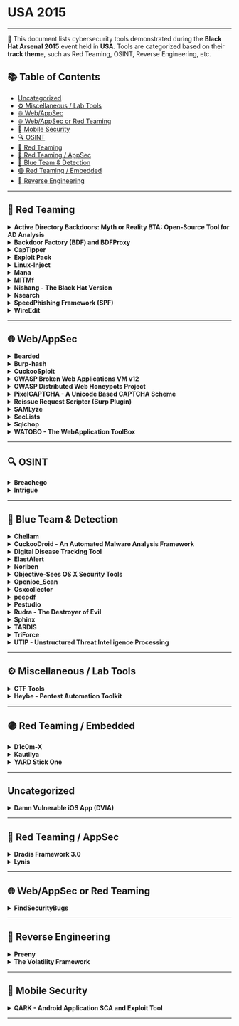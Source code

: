 # USA 2015
---
📍 This document lists cybersecurity tools demonstrated during the **Black Hat Arsenal 2015** event held in **USA**.
Tools are categorized based on their **track theme**, such as Red Teaming, OSINT, Reverse Engineering, etc.

## 📚 Table of Contents
- [Uncategorized](#uncategorized)
- [⚙️ Miscellaneous / Lab Tools](#⚙️-miscellaneous-lab-tools)
- [🌐 Web/AppSec](#🌐-webappsec)
- [🌐 Web/AppSec or Red Teaming](#🌐-webappsec-or-red-teaming)
- [📱 Mobile Security](#📱-mobile-security)
- [🔍 OSINT](#🔍-osint)
- [🔴 Red Teaming](#🔴-red-teaming)
- [🔴 Red Teaming / AppSec](#🔴-red-teaming-appsec)
- [🔵 Blue Team & Detection](#🔵-blue-team-detection)
- [🟣 Red Teaming / Embedded](#🟣-red-teaming-embedded)
- [🧠 Reverse Engineering](#🧠-reverse-engineering)
---
## 🔴 Red Teaming
<details><summary><strong>Active Directory Backdoors: Myth or Reality BTA: Open-Source Tool for AD Analysis</strong></summary>

![Category: 🔴 Red Teaming](https://img.shields.io/badge/Category:%20🔴%20Red%20Teaming-red) ![Joffrey Czarny](https://img.shields.io/badge/Joffrey%20Czarny-informational)

🔗 **Link:** Not Available  
📝 **Description:** When it comes to the security of the information system, Active Directory domain controllers are, or should be, at the center of concerns, which are (normally) to ensure compliance with best practices, and during a compromise proved to explore the possibility of cleaning the information system without having to rebuild Active Directory. However, few tools implement this process and several ways exist to backdoor Active Directory. We propose to present some possible backdoors which could be set by an intruder in Active Directory to keep administration rights. For example, how to modify the AdminSDHolder container in order to reapply rights after administrator actions. Moreover, backdoors can be implemented in Active Directory to help an intruder to gain back his privileges. Then, we will present BTA, an audit tool for Active Directory databases, and our methodology for verifying the application of good practices and the absence of malicious changes in these databases.The presentation will be organized as follows:- We begin by describing the stakes around the Active Directory, centerpiece of any information system based on Microsoft technologies.- We will continue by demonstrating some backdoors in order to keep admins rights or to help an intruder to quickly recover admins rights.- We will present BTA and the methodology developed to analysis Active Directory.We conclude with a feedback on real world usage of BTA.More information can be found on the Bitbucket repository https: //bitbucket.org/iwseclabs/bta

</details>

<details><summary><strong>Backdoor Factory (BDF) and BDFProxy</strong></summary>

![Category: 🔴 Red Teaming](https://img.shields.io/badge/Category:%20🔴%20Red%20Teaming-red) ![Joshua Pitts](https://img.shields.io/badge/Joshua%20Pitts-informational)

🔗 **Link:** [Backdoor Factory (BDF) and BDFProxy](https://github.com/secretsquirrel/the-backdoor-factory)  
📝 **Description:** The Backdoor Factory (BDF), first released in 2013, is an open source framework for patching PE, ELF, and Mach-O binaries with payloads or shellcode.  Combine that with BDFProxy, a tool based on mitmProxy and BDF to MitM patch binaries during download over HTTP, pentesters can bring unique attack capabilities to red teaming engagements and other testing engagements. BDF/BDFProxy is included in multiple operating systems and frameworks including Kali-Linux, Veil-Evasion, BlackArch Linux, and MITMf.The presenter will demo multiple use cases, from red teaming, testing OS security, cover framework internals, writing custom scripts, and new features.

</details>

<details><summary><strong>CapTipper</strong></summary>

![Category: 🔴 Red Teaming](https://img.shields.io/badge/Category:%20🔴%20Red%20Teaming-red) ![Omri Herscovici](https://img.shields.io/badge/Omri%20Herscovici-informational)

🔗 **Link:** [CapTipper](https://github.com/omriher/CapTipper)  
📝 **Description:** CapTipper is a python tool to analyze, explore, and revive HTTP malicious traffic. CapTipper sets up a web server that acts exactly as the server in the PCAP file and contains internal tools, with a powerful interactive console, for analysis and inspection of the hosts, objects, and conversations found.The tool provides the security researcher with easy access to the files and the understanding of the network flow, and is useful when trying to research exploits, pre-conditions, versions, obfuscations, plugins, and shellcodes.Feeding CapTipper with a drive-by traffic capture (e.g. of an exploit kit) displays the user with the REQUEST_URI's that were sent and metadata responses. The user can at this point browse to http://127.0.0.1/[URI] and receive the response back to the browser. In addition, an interactive shell is launched for deeper investigation using various commands such as hosts, hexdump, info, ungzip, body, client, dump, and more.

</details>

<details><summary><strong>Exploit Pack</strong></summary>

![Category: 🔴 Red Teaming](https://img.shields.io/badge/Category:%20🔴%20Red%20Teaming-red) ![Juan Sacco](https://img.shields.io/badge/Juan%20Sacco-informational)

🔗 **Link:** [Exploit Pack](https://github.com/jsacco)  
📝 **Description:** Exploit Pack use an advanced software-defined interface that supports rapid reconfiguration to adapt exploit codes to the constantly evolving threat environment. Our technologies allow you to rapidly tests and defend against hostile remote targets.The mission of Exploit Pack is to process and exploit security issues, gain access and report incidents in a technical report to help you defend against hostile systems. We have successfully demonstrated our capabilities to detect, track, identify and negate security flaws.Website:http://exploitpack.com

</details>

<details><summary><strong>Linux-Inject</strong></summary>

![Category: 🔴 Red Teaming](https://img.shields.io/badge/Category:%20🔴%20Red%20Teaming-red) ![Tyler Colgan](https://img.shields.io/badge/Tyler%20Colgan-informational)

🔗 **Link:** [Linux-Inject](https://github.com/maxcompston/inject-hook-linux)  
📝 **Description:** Have you ever wanted to inject code into a Linux process, but found yourself lacking an easy way to do it? Ever wished Linux had a system call, like CreateRemoteThread on Windows? Linux-Inject is the tool you were wishing for! It can load a shared object inside another process, in much the same way Windows lets you load DLLs in other processes. It does this by attaching to the target process with ptrace and overwriting part of its address space with a custom loader. Once the target process has executed the loader, Linux-Inject restores the target's overwritten memory and register state and sends it on its merry way. At that point, it's up to you to wreak whatever havoc you'd like within the target process via the newly loaded shared object. Linux-Inject supports x86, x86_64, and ARM.

</details>

<details><summary><strong>Mana</strong></summary>

![Category: 🔴 Red Teaming](https://img.shields.io/badge/Category:%20🔴%20Red%20Teaming-red) ![Dominic White](https://img.shields.io/badge/Dominic%20White-informational)

🔗 **Link:** [Mana](https://github.com/sensepost/hostapd-mana)  
📝 **Description:** Mana Toolkit is a Wi-Fi rogue access point toolkit whose purpose is getting as many clients connected, and getting as many credentials from their connections. It was first presented at Defcon 22 last year (https://youtu.be/i2-jReLBSVk). It started as an attempt to get KARMA attacks working again, but ended up going much further. We will be extending it even further for Arsenal.It implements several patches to hostapd that:- Implement our improved KARMA attacks- Implement EAP credential interception (freeradius-wpe style, but built in)- Auto crack 'n add, where EAP credentials are cracked automatically to get the client to connect to a fake network with EAPAdditionally, it includes several configurations and scripts to gather credentials:- Firelamb - Our reimplementation of firesheep in python to grab cookies- Sslstrip-hsts - Leonardo NVE's HSTS bypass implementation- Certificate side loading - To attempt to load malicious certificates to better intercept SSL connections- Captive portal social engineering - Attempts to gather creds with fake captive portal, or google pages- Fake-internet - To fool various devices into thinking they are onlineFor Arsenal, we'll be improving the EAP functionality quite significantly, and adding the ability to target specific devices, as well as several bug fixes.More information can be found in the slides: http://www.slideshare.net/sensepost/improvement-in-rogue-access-points-sensepost-defcon-22

</details>

<details><summary><strong>MITMf</strong></summary>

![Category: 🔴 Red Teaming](https://img.shields.io/badge/Category:%20🔴%20Red%20Teaming-red) ![Marcello Salvati](https://img.shields.io/badge/Marcello%20Salvati-informational)

🔗 **Link:** [MITMf](https://github.com/byt3bl33d3r/MITMf)  
📝 **Description:** The current state of Man-In-The-Middle tools is abysmal, most of them just don't work, are completely outdated or require a lot of time and effort to get working.MITMf brings to the table a one-stop-shop for offensive Man-In-The-Middle attacks, while improving and updating existing techniques.Written in Python, it's designed to be modular, customizable and extendible: anyone can write a custom plugin for their own needs.Currently the following plugins are available:- Responder - LLMNR, NBT-NS and MDNS poisoner- SSLstrip+ - Partially bypass HSTS- Spoof - Redirect traffic using ARP Spoofing, ICMP Redirects or DHCP Spoofing and modify DNS queries- Sniffer - Sniffs for various protocol login and authorized attempts- BeEFAutorun - Autoruns BeEF modules based on clients OS or browser type- AppCachePoison - Perform app cache poison attacks- SessionHijacking - Performs session hijacking attacks, and stores cookies in a firefox profile- BrowserProfiler - Attempts to enumerate all browser plugins of connected clients- CacheKill - Kills page caching by modifying headers- FilePwn - Backdoor executables being sent over http using bdfactory- Inject - Inject arbitrary content into HTML content- JavaPwn - Performs drive-by attacks on clients with out-of-date java browser plugins- Jskeylogger - Injects a javascript keylogger into clients webpages- Replace - Replace arbitary content in HTML content- SMBAuth - Evoke SMB challenge-response auth attempts- Upsidedownternet - Flips images 180 degrees

</details>

<details><summary><strong>Nishang - The Black Hat Version</strong></summary>

![Category: 🔴 Red Teaming](https://img.shields.io/badge/Category:%20🔴%20Red%20Teaming-red) ![None](https://img.shields.io/badge/None-informational)

🔗 **Link:** [Nishang - The Black Hat Version](https://github.com/samratashok/nishang)  
📝 **Description:** Nishang is a framework which enables using PowerShell for Penetration Testing and Offensive Security. In the Black Hat edition, many interesting scripts and payloads will be released, as well as live demos of some work in progress will be done. Techniques like running shellcode in memory, using Gmail for code execution, SSID names for command execution, network relays, and more will be discussed.Come to see how PowerShell and Nishang could be used to enhance your Penetration Test.

</details>

<details><summary><strong>Nsearch</strong></summary>

![Category: 🔴 Red Teaming](https://img.shields.io/badge/Category:%20🔴%20Red%20Teaming-red) ![Juan Jacobo TibaquirÃ¡](https://img.shields.io/badge/Juan%20Jacobo%20TibaquirÃ¡-informational)

🔗 **Link:** Not Available  
📝 **Description:** Nsearch is a tool that helps you find scripts that are used nmap (nse) it can be searched using the name, category author or combining the parameters. It is also possible to see the documentation of the scripts found, the principal programing is python. You can save your favorites scripts into a db table and set a rank. The tool has an auto installer script for debian (ubuntu, mint, kali linux), Red Hat (Fedora, CentOS), and MacOX. Nsearch is still under developing, the next features for adding are:- Launch nmap from the application using your own list of scripts favorites as a parameters- Release a version for windows- Release a GUI

</details>

<details><summary><strong>SpeedPhishing Framework (SPF)</strong></summary>

![Category: 🔴 Red Teaming](https://img.shields.io/badge/Category:%20🔴%20Red%20Teaming-red) ![Adam Compton](https://img.shields.io/badge/Adam%20Compton-informational)

🔗 **Link:** [SpeedPhishing Framework (SPF)](https://github.com/toolswatch/blackhat-arsenal-tools/blob/master/phishing/spf.md)  
📝 **Description:** SPF is an open source simple email phishing tool/framework which can assist penetration testers in quickly deploying phishing exercises in minimal time. The tool, when provided minimal input (such as just a domain name), can automatically search for potential targets, deploy multiple phishing websites, craft and send phishing emails to the targets, record the results, generate a basic report, among other more advanced tasks.Features include:- Written in Python- Can be run fully Automated- Automated Target Identification- Profiling of Target Company- Hosting of Templated and Dynamical y Generated Phishing Websites- Sending of Emails- Collection of Phishing results- Verification of ResultsThe presenter will demo multiple use cases, cover framework internals, and new features.

</details>

<details><summary><strong>WireEdit</strong></summary>

![Category: 🔴 Red Teaming](https://img.shields.io/badge/Category:%20🔴%20Red%20Teaming-red) ![Michael Sukhar](https://img.shields.io/badge/Michael%20Sukhar-informational)

🔗 **Link:** Not Available  
📝 **Description:** Text editors give us means to manipulate text documents without knowing the character encoding schemes and formatting mechanisms. Vector graphics editors allow us to edit vector based pictures without understanding the underlying vector math.We love Wireshark. It does a fantastic job capturing, decoding and analyzing network packets. But what if you want to edit them?WireEdit is a WYSIWYG editor for network packets. It allows editing network packets at any stack layer without knowing anything about their syntax and encoding rules.

</details>

---
## 🌐 Web/AppSec
<details><summary><strong>Bearded</strong></summary>

![Category: 🌐 Web/AppSec](https://img.shields.io/badge/Category:%20🌐%20Web/AppSec-blue) ![Viacheslav Bakhmutov](https://img.shields.io/badge/Viacheslav%20Bakhmutov-informational)

🔗 **Link:** [Bearded](https://github.com/leoliu0/name_matching/blob/master/surname.txt)  
📝 **Description:** Bearded is an open source Security Automation platform. The platform allows Development, QA, and Security team members to perform automated web security scans with a set of tools (w3af, sslyze, nmap, arachni etc), and re-execute those scans as needed. All tools can be executed in the cloud in docker containers. Bearded has a default web interface which integrates all core options and makes it possible to manage large pentests easily.Similar to owtf or minion, but using docker containers and scalable for clouds.

</details>

<details><summary><strong>Burp-hash</strong></summary>

![Category: 🌐 Web/AppSec](https://img.shields.io/badge/Category:%20🌐%20Web/AppSec-blue) ![Scott Johnson](https://img.shields.io/badge/Scott%20Johnson-informational) ![Tim MalcomVetter](https://img.shields.io/badge/Tim%20MalcomVetter-informational) ![Matt South](https://img.shields.io/badge/Matt%20South-informational)

🔗 **Link:** [Burp-hash](https://github.com/burp-hash/burp-hash)  
📝 **Description:** Burp-hash is a Burp Suite plugin. Many applications will hash parameters, such as ID numbers and email addresses for use in secure tokens, like session cookies. The plugin will passively scan requests looking for hashed values. Once a hashed value is found, it is compared to a table of parameters already observed in the application to find a match. The plugin keeps a lookout for parameters, such as usernames, email addresses, and ID numbers. It also keeps a lookout for hashes (SHA, MD5, etc). It hashes new data and compares to observed hashes. The user receives a notification if any hashes match. This automates the process of trying to guess common parameters used in the generation of hashes observed in an application.

</details>

<details><summary><strong>CuckooSploit</strong></summary>

![Category: 🌐 Web/AppSec](https://img.shields.io/badge/Category:%20🌐%20Web/AppSec-blue) ![David Oren](https://img.shields.io/badge/David%20Oren-informational)

🔗 **Link:** [CuckooSploit](https://github.com/davidoren/CuckooSploit)  
📝 **Description:** CuckooSploit is an environment for comprehensive, automated analysis of web-based exploits, based on Cuckoo sandbox.The framework accepts URL or a PCAP file, and works at three levels:Exploitation Process - Detecting the core components of the exploitation process (ROP chains, shellcodes, and heap sprays) for when exploitation takes place but fails to launch payload for several reasons, along with immediate successful post-exploitation phenomena (example, process creation).Full Flow Emulation - Implementing the approach of full web emulation, rather than emulation of a single file at a time, since many exploits served by Exploit Kits do not work out of the web-page context (require configurations and/or arguments).Web Flow Detection  Redirection sequence chains, JavaScript obfuscations, evasion techniques.By using full web emulation on different combinations of OS/browser/plugin version, CuckooSploit increases the rate of malicious URL detection and presents a reliable verdict and, in some cases, CVE identification.

</details>

<details><summary><strong>OWASP Broken Web Applications VM v12</strong></summary>

![Category: 🌐 Web/AppSec](https://img.shields.io/badge/Category:%20🌐%20Web/AppSec-blue) ![Chuck Willis](https://img.shields.io/badge/Chuck%20Willis-informational)

🔗 **Link:** Not Available  
📝 **Description:** The Open Web Application Security Project (OWASP) Broken Web Applications project (www.owaspbwa.org) provides a free and open source virtual machine loaded with web applications containing security vulnerabilities. This session will showcase the project VM and exhibit how it can be used for training, testing, and experimentation by people in a variety of roles.Demonstrations will cover how the project can be used by penetration testers who discover and exploit web application vulnerabilities, by developers and others who prevent and defend against web application attacks, and by individuals who respond to web application incidents.  New features and applications in the recently released version 1.2 of the VM will also be highlighted.

</details>

<details><summary><strong>OWASP Distributed Web Honeypots Project</strong></summary>

![Category: 🌐 Web/AppSec](https://img.shields.io/badge/Category:%20🌐%20Web/AppSec-blue) ![Ryan Barnett](https://img.shields.io/badge/Ryan%20Barnett-informational)

🔗 **Link:** [OWASP Distributed Web Honeypots Project](https://github.com/SpiderLabs/owasp-distributed-web-honeypots/blob/master/README.md)  
📝 **Description:** The goal of the Distributed Web Honeypot (DWH) Project is to identify emerging attacks against web applications and report them to the community. This may include automated scanning activity, probes, as well as, targeted attacks against specific web sites or applications. The scope of this project has recently been expanded to include deployment of both standard web application honeypots and/or open proxy honeypots. Project participants may choose whether they want to run their honeypot as an open proxy or a stand-alone sensor. During the Black Hat Arsenal Demos, participants will be able to view live attack data within the central console server. We are also seeking participants who would like to join the project and deploy sensors.

</details>

<details><summary><strong>PixelCAPTCHA - A Unicode Based CAPTCHA Scheme</strong></summary>

![Category: 🌐 Web/AppSec](https://img.shields.io/badge/Category:%20🌐%20Web/AppSec-blue) ![Gursev Singh Kalra](https://img.shields.io/badge/Gursev%20Singh%20Kalra-informational)

🔗 **Link:** [PixelCAPTCHA - A Unicode Based CAPTCHA Scheme](https://github.com/salesforce/pixel-captcha-project/blob/master/demo-webapp/src/main/java/com/salesforce/pixelcaptcha/demo/unused/TestCaptchaGenerator.java)  
📝 **Description:** The demo will discuss a new visual CAPTCHA scheme that leverages the 64K Unicode code points from the Basic Multilingual Plane (plane 0) to construct the CAPTCHAs that can be solved with 2 to 4 mouse clicks. We will discuss the design principles, the security mechanisms and its various features.There will be demonstrations for the various CAPTCHA configurations and the use cases. The proposed PixelCAPTCHA scheme will be released as an open source Java library along with a demo website.

</details>

<details><summary><strong>Reissue Request Scripter (Burp Plugin)</strong></summary>

![Category: 🌐 Web/AppSec](https://img.shields.io/badge/Category:%20🌐%20Web/AppSec-blue) ![None](https://img.shields.io/badge/None-informational)

🔗 **Link:** [Reissue Request Scripter (Burp Plugin)](https://github.com/snoopysecurity/awesome-burp-extensions)  
📝 **Description:** This Burp plugin has one focus built script to replay HTTP request with various scripting language. It supports Python, Ruby, Perl, PHP, Powershell, and JavaScript. It is the swiss knife of the custom HTTP web exploits.This plugin starts where other automated tools reach their limit. It integrates itself well with "python-paddingoracle" tool to create custom padding oracle attack. It can be used to build quickly malicious JavaScript request for XSS payload. It can be used along sqlmap to exploit second order SQL injection.The BH Arsenal demo will focus on the most common usage: Padding Oracle, SQLi and XSS payload.The Burp plugin is available for download on GitHub and on the Burp App Store:- https://github.com/h3xstream/http-script-generator- https://pro.portswigger.net/bappstore/ShowBappDetails.aspx?uuid=6e0b53d8c801471c9dc614a016d8a20d

</details>

<details><summary><strong>SAMLyze</strong></summary>

![Category: 🌐 Web/AppSec](https://img.shields.io/badge/Category:%20🌐%20Web/AppSec-blue) ![Jon Barber](https://img.shields.io/badge/Jon%20Barber-informational)

🔗 **Link:** Not Available  
📝 **Description:** Have you ever been faced with a Security Assertion Markup Language (SAML) Service Provider and dreaded the development effort required to attack it? Have you ever crafted custom SAML payloads and wondered why no one had written this tool before? SAMLyze is a new tool that makes pentesting SAML Service Providers fast and easy. It streamlines the attack process by providing preconfigured payloads for testing against XXE, DTD and automatically performs a variety of SAML validations. The web interface makes configuration of custom assertions and modification of any SAML response values simple. Additionally, the SAMLyze workflow allows for integration with web proxies such as Burp Suite and Zed Attack Proxy.

</details>

<details><summary><strong>SecLists</strong></summary>

![Category: 🌐 Web/AppSec](https://img.shields.io/badge/Category:%20🌐%20Web/AppSec-blue) ![Jason Haddix](https://img.shields.io/badge/Jason%20Haddix-informational) ![Daniel Miessler](https://img.shields.io/badge/Daniel%20Miessler-informational)

🔗 **Link:** [SecLists](https://github.com/danielmiessler/SecLists)  
📝 **Description:** If you have been in the industry a little while you start to realize that tools are only as good as their fuzz lists. Great lists are the secret sauce behind mapping, bruteforcing, web exploitation, etc.The SecLists project is a collection of multiple types of lists used during security assessments. List types include usernames, passwords, URLs, sensitive data grep strings, fuzzing payloads, mapping/discovery, and many more. Our goals are to enable a security tester to pull this repo onto a new testing box and have access to every type of list that may be needed. This makes security testers less reliant on one tool and more empowered to write their own (or use the one of their choice).Come check out this project and we will walk you through several usages for the seclists project using your favorite proxies (Burp + ZAP, ++) and show how you can use it to enhance your current testing methodology!

</details>

<details><summary><strong>Sqlchop</strong></summary>

![Category: 🌐 Web/AppSec](https://img.shields.io/badge/Category:%20🌐%20Web/AppSec-blue) ![Yusen Chen](https://img.shields.io/badge/Yusen%20Chen-informational)

🔗 **Link:** [Sqlchop](https://github.com/chaitin/sqlchop)  
📝 **Description:** This awesome new tool, sqlchop, is a new SQL injection detection engine, using a pipeline of smart recursive decoding, lexical analysis and semantic analysis. It can detect SQL injection query with extremely high accuracy and high recall with 0day SQLi detection ability, far better than nowadays' SQL injection detection tools, most of which based on regex rules. We proposed a novel algorithm to achieve both blazing fast speed and accurate detection ability using SQL syntax analysis.I will provide a web interface to demonstrate our new engine. And some CTF-like SQL injection challenge. Hackers are welcomed to have a try.We will prepare gifts and bonus for those who bypass our engine successfully.

</details>

<details><summary><strong>WATOBO - The WebApplication ToolBox</strong></summary>

![Category: 🌐 Web/AppSec](https://img.shields.io/badge/Category:%20🌐%20Web/AppSec-blue) ![Andreas Schmidt](https://img.shields.io/badge/Andreas%20Schmidt-informational)

🔗 **Link:** [WATOBO - The WebApplication ToolBox](https://github.com/siberas/watobo/blob/master/watobo.gemspec)  
📝 **Description:** WATOBO is a security tool for testing web applications. It is intended to enable security professionals to perform efficient (semi-automated) web application security audits.Most important features are:- Powerful session management capabilities! You can define login scripts as well as logout signatures. So you don't have to login manually each time you get logged out.- Can act as a transparent proxy (requires nfqueue)- Vulnerability checks (SQLinjectin, XSS, LFI) out of the box- Handles Anti-CSRF-/One-Time-Tokens- Supports inline de-/encoding, so you don't have to copy strings to a transcoder and back again. Just do it inside the request/response window with a simple mouse click.- Smart filter functions, so you can find and navigate to the most interesting parts of the application easily.- Is written in (FX) Ruby and enables you to easily define your own checks- Runs on Windows, Linux, MacOS every OS supporting (FX) Ruby- Is free software (licensed under the GNU General Public License Version 2)

</details>

---
## 🔍 OSINT
<details><summary><strong>Breachego</strong></summary>

![Category: 🔍 OSINT](https://img.shields.io/badge/Category:%20🔍%20OSINT-lightgrey) ![Christian Heinrich](https://img.shields.io/badge/Christian%20Heinrich-informational)

🔗 **Link:** Not Available  
📝 **Description:** Maltego Remote Transforms for Abusix, haveibeenpwned and BreachAlarm to perform link analysis and intrusion detection of compromised aliases, e-mail addresses, domains, plaintext and hashed passwords posted to Pastebin, Slexy, QuickLeak, Pastie, and Ghostbin.

</details>

<details><summary><strong>Intrigue</strong></summary>

![Category: 🔍 OSINT](https://img.shields.io/badge/Category:%20🔍%20OSINT-lightgrey) ![Jonathan Cran](https://img.shields.io/badge/Jonathan%20Cran-informational)

🔗 **Link:** [Intrigue](https://gist.github.com/jcran?direction=asc&sort=created)  
📝 **Description:** Whether you're a penetration tester hunting easy targets, a bug bounty hunter looking to find bugs faster, or in charge of security for an enterprise network ... you need OSINT baked into your security processes. Join us for the world-wide release of Intrigue, an API-first framework for intelligence gathering and vulnerability discovery. The author will demo Intrigue, detail its architecture, and present results from IG experiments. Attendees will walk away with a scalable open-source framework for OSINT.

</details>

---
## 🔵 Blue Team & Detection
<details><summary><strong>Chellam</strong></summary>

![Category: 🔵 Blue Team & Detection](https://img.shields.io/badge/Category:%20🔵%20Blue%20Team%20&%20Detection-cyan) ![Vivek Ramachandran](https://img.shields.io/badge/Vivek%20Ramachandran-informational)

🔗 **Link:** [Chellam](https://github.com/atktgs/BlackHat2015Arsenal)  
📝 **Description:** Chellam is a Wi-Fi IDS/Firewall for Windows. Chellam can detect Wi-Fi attacks, such as Honeypots, Evil Twins, Mis-association, and Hosted Network based backdoors etc., against a Windows based client without the need of custom hardware or drivers.The tool also allows you to create Firewall like rule sets for Wi-Fi networks and create alerts etc. when there is a rule mismatch.

</details>

<details><summary><strong>CuckooDroid - An Automated Malware Analysis Framework</strong></summary>

![Category: 🔵 Blue Team & Detection](https://img.shields.io/badge/Category:%20🔵%20Blue%20Team%20&%20Detection-cyan) ![Idan Revivo](https://img.shields.io/badge/Idan%20Revivo-informational) ![Ofer Caspi](https://img.shields.io/badge/Ofer%20Caspi-informational)

🔗 **Link:** Not Available  
📝 **Description:** To combat the growing problem of Android malware, we present a new solution based on the popular open source framework Cuckoo Sandbox to automate the malware investigation process. Our extension enables the use of Cuckoo's features to analyze Android malware and provides new functionality for dynamic and static analysis. Our framework is an all in one solution for malware analysis on Android. It is extensible and modular, allowing the use of new, as well as existing, tools for custom analysis.The main capabilities of our CuckooDroid include:- Dynamic Analysis - based on Dalvik API hooking- Static Analysis - Integration with Androguard- Emulator Detection Prevention- Virtualization Managers that support the popular virtualization solutions (VMware,Virtualbox, Esxi, Xen, and Kvm) and now also android emulator.- Traffic Analysis- Intelligence Gathering - Collecting information from Virustotal, Google Play etc.- Behavioral SignaturesExamples of well-known malware will be used to demonstrate the framework capabilities and its usefulness in malware analysis.

</details>

<details><summary><strong>Digital Disease Tracking Tool</strong></summary>

![Category: 🔵 Blue Team & Detection](https://img.shields.io/badge/Category:%20🔵%20Blue%20Team%20&%20Detection-cyan) ![Efrain Ortiz](https://img.shields.io/badge/Efrain%20Ortiz-informational)

🔗 **Link:** [Digital Disease Tracking Tool](https://github.com/atktgs/BlackHat2015Arsenal)  
📝 **Description:** Today's digital ecosystem is harboring digital diseases that are increasingly resistant to antiviral measures. Many information security professionals continue to address the malware (digital disease pathogen) threat by focusing on antiviral methods and the re-imaging of infected hosts. The prevalence of infection is not conducive to the old reactive vaccination paradigm of one antidote signature for all. Can we learn from epidemiologists and how they investigate biological diseases? How do we enable more people to help in this digital medical crisis? We know there aren't enough people working on the digital disease problem, so how do we increase the numbers? This Digital Disease Control Web-Based Tracking app is an alpha proof of concept visualization tool, inspired by epidemiology, to enable entry level technicians to enter the security field.

</details>

<details><summary><strong>ElastAlert</strong></summary>

![Category: 🔵 Blue Team & Detection](https://img.shields.io/badge/Category:%20🔵%20Blue%20Team%20&%20Detection-cyan) ![Quentin Long](https://img.shields.io/badge/Quentin%20Long-informational)

🔗 **Link:** [ElastAlert](https://github.com/Yelp/elastalert/blob/master/setup.py)  
📝 **Description:** ElastAlert is a simple framework for alerting on anomalies, spikes, or other patterns of interest from data in Elasticsearch. It works by combining Elasticsearch with two types of modular components, rule types and alerts. Elasticsearch is periodically queried and the data is passed to the rule type, which determines when a match is found. When a match occurs, it is given to one or more alerts, which take action based on the match.

</details>

<details><summary><strong>Noriben</strong></summary>

![Category: 🔵 Blue Team & Detection](https://img.shields.io/badge/Category:%20🔵%20Blue%20Team%20&%20Detection-cyan) ![Brian Baskin](https://img.shields.io/badge/Brian%20Baskin-informational)

🔗 **Link:** [Noriben](https://github.com/Rurik)  
📝 **Description:** Noriben is an open-source system monitoring tool that allows for quick and simplified tracking of malware activity. By wrapping its operation around Microsoft SysInternals Process Monitor, Noriben uses a comprehensive set of filters to generate very succinct reports that provide the required indicators to create Indicators of Compromise (IoC) alerts.Requirements:- Windows-based system with SysInternals Procmon.exe- Python 2.7.9 or 3.x.- Optional Python Requests and a VirusTotal public API key for VT lookups- Optional Python lib-yara for automated Yara scanningNoriben takes large volumes of system activity and filters out the background noise of system activity and legitimate operations. By focusing solely on important API calls, for file creation, registry operations, and network connections, Noriben creates a simple and straightforward report that features only the indicators that a security analyst or malware analyst cares about. Along with collecting indicators, Noriben will process all created or modified files through a collection of provided Yara signatures and detail any results. It will also submit any file hash to VirusTotal to collect its virus score.As Noriben runs in the background during live operation, it is also suitable to acquire activity while malware is being actively debugged by an analyst. This allows for the collection of artifacts not found during normal operation in standard sandboxes.Within 60 seconds an analyst can get a good handle on a malware's capability and determine if it's a new variant of a known family or something completely new and requiring reverse engineering. Noriben is currently in sophomore stages of development and is deployed in a number of malware analysis labs, including those run by federal law enforcement agencies and defense contractors, relying on its output simplicity to help analysts create actionable intelligence.

</details>

<details><summary><strong>Objective-Sees OS X Security Tools</strong></summary>

![Category: 🔵 Blue Team & Detection](https://img.shields.io/badge/Category:%20🔵%20Blue%20Team%20&%20Detection-cyan) ![Patrick Wardle](https://img.shields.io/badge/Patrick%20Wardle-informational)

🔗 **Link:** [Objective-Sees OS X Security Tools](https://github.com/objective-see/FileMonitor)  
📝 **Description:** Patrick drank the Apple juice; to say he loves his Mac is an understatement. However, he is bothered by the increasing prevalence of OS X malware and how both Apple & 3rd-party security tools can be easily bypassed. Instead of just complaining about this fact, he decided to do something about it. To help secure his personal computer he's written various OS X security tools that he now shares online (always free!), via his personal website objective-see.com. So come watch as KnockKnock generically detects persistent OS X malware, DHS reveals hijacked applications, and BlockBlock provides runtime protection of persistence locations. Our Macs will remain secure!

</details>

<details><summary><strong>Openioc_Scan</strong></summary>

![Category: 🔵 Blue Team & Detection](https://img.shields.io/badge/Category:%20🔵%20Blue%20Team%20&%20Detection-cyan) ![Takahiro Haruyama](https://img.shields.io/badge/Takahiro%20Haruyama-informational)

🔗 **Link:** [Openioc_Scan](https://github.com/TakahiroHaruyama/openioc_scan)  
📝 **Description:** Indicator of Compromise (IOC) is a piece of information that can be used to search for or identify potentially compromised systems. Forensic investigators can define and share IOC files according to some standards or rules such as OpenIOC and YARA. Currently, many IOCs are available on the Internet, but most of the IOCs cannot be used for memory forensics because they are composed of indicators dependent on disk or live response data.Two years ago, I introduced "volatile IOCs" based on RAM evidence only at SANS DFIR Summit 2013. We can detect malware in memory images using them faster than using disk-based traditional IOCs. Besides, we can define indicators based on not only metadata like file paths but also malware functions such as code injection sign, imported functions, unpacked codes, and so on. However, in order to scan threats using volatile IOCs, we needed to use a closed-source tool based on OpenIOC standard. I could not improve it even if there were some limitations in the tool.That's why I implemented "openioc_scan" as a plugin for Volatility Framework which is an open-source memory forensic tool. In this demonstration, I explain how to use it and details of the implementation. Furthermore, I also show the results of considerations about IOCs to detect unknown malware in RAM by focusing on generic traits of malware.

</details>

<details><summary><strong>Osxcollector</strong></summary>

![Category: 🔵 Blue Team & Detection](https://img.shields.io/badge/Category:%20🔵%20Blue%20Team%20&%20Detection-cyan) ![Ivan Leichtling](https://img.shields.io/badge/Ivan%20Leichtling-informational)

🔗 **Link:** [Osxcollector](https://github.com/Yelp/osxcollector)  
📝 **Description:** We use Macs a lot at Yelp, which means that we see our fair share of Mac-specific security alerts. Host based detectors will tell us about known malware infestations or weird new startup items. Network based detectors see potential C2 callouts or DNS requests to resolve suspicious domains. Sometimes our awesome employees just let us know, "I think I have like Stuxnet or conficker or something on my laptop." When alerts fire, our incident response team's first goal is to "stop the bleeding"  to contain and then eradicate the threat. Next, we move to "root cause the alert"  figuring out exactly what happened and how we'll prevent it in the future. One of our primary tools for root causing OS X alerts is OSXCollector. OSXCollector is an open source forensic evidence collection and analysis toolkit for OS X. It was developed in-house at Yelp to automate the digital forensics and incident response (DFIR) our crack team of responders had been doing manually.

</details>

<details><summary><strong>peepdf</strong></summary>

![Category: 🔵 Blue Team & Detection](https://img.shields.io/badge/Category:%20🔵%20Blue%20Team%20&%20Detection-cyan) ![Jose Miguel Esparza](https://img.shields.io/badge/Jose%20Miguel%20Esparza-informational)

🔗 **Link:** [peepdf](https://github.com/jesparza/peepdf)  
📝 **Description:** peepdf is a Python tool to explore PDF files in order to find out if the file can be harmful or not. The aim of this tool is to provide all the necessary components that a security researcher could need in a PDF analysis without using 3 or 4 tools to make all the tasks. With Peepdf it's possible to see all the objects in the document showing the suspicious elements, supports all the most used filters and encodings, it can parse different versions of a file, object streams and encrypted files. With the installation of PyV8 and Pylibemu it provides Javascript and shellcode analysis wrappers too. Apart of this it's able to create new PDF files and to modify/obfuscate existent ones.

</details>

<details><summary><strong>Pestudio</strong></summary>

![Category: 🔵 Blue Team & Detection](https://img.shields.io/badge/Category:%20🔵%20Blue%20Team%20&%20Detection-cyan) ![Marc Ochsenmeier](https://img.shields.io/badge/Marc%20Ochsenmeier-informational)

🔗 **Link:** [Pestudio](https://github.com/jnwilson/MalwareExercises/blob/master/pestudio/pestudio/changes_log.txt)  
📝 **Description:** Pestudio is a unique tool that allows you to perform an initial assessment of a malware without even infecting a lab system or studying its code.Malicious executable often attempts to hide its malicious behavior and to evade detection. In doing so, it generally presents anomalies and suspicious patterns. The goal of Pestudio is to detect these anomalies, provide Indicators and score the Trust for the executable being analyzed. Since the executable file being analyzed is never started, you can inspect any unknown or malicious executable with no risk.Pestudio has been in the top 10 list of "Best Security Tool" in 2013 and 2014 by the readers of ToolsWatch.org.

</details>

<details><summary><strong>Rudra - The Destroyer of Evil</strong></summary>

![Category: 🔵 Blue Team & Detection](https://img.shields.io/badge/Category:%20🔵%20Blue%20Team%20&%20Detection-cyan) ![Ankur Tyagi](https://img.shields.io/badge/Ankur%20Tyagi-informational)

🔗 **Link:** [Rudra - The Destroyer of Evil](https://github.com/7h3rAm/rudra)  
📝 **Description:** Rudra provides a framework for automated inspection of network capture files. It extends upon another tool called flow inspect and adds subsequent file-format aware analytics to its feature set. It consumes network capture files as input and passes them through a file type-specific analysis chain. In this chain, the file is operated upon by individual modules like:- FileID - Populates metadata like file entropy, compression ratio, hashes, bitrate, average packet rate, duration, etc.- Libnids - Handles IP defragmentation and TCP reassembly- ProtoID - Custom-made, minimal, regex-based protocol identification module (currently supports HTTP/SMTP/FTP/IMAP/POP3 identification)- Heuristics Engine - Uses a stochastic model based flow scanning engine to detect network traffic abnormalities- Yara Scan - Uses Yara's file scanning features to identify malicious network streams- Shellcode Scan - Uses Libemu to emulate and identify x86 shellcode- Regex Scan - Helps to identify and extract useful pieces of information (hashes, email addresses, private API keys, password DBs, etc.) from network traffic flows- Entropy visualization wih graphing support- DNS/Whois/GeoIP (with Google Maps API v3 integration) modulesEach of these modules sends a report JSON that is then collated to provide a highly verbose summary of the capture file. The analyst has an option of requesting the report in any one of the supported formats (JSON, HTML, PDF).The framework provides command-line based interactive interface that exposes a file analysis object. This object can be used to scan files and generate reports. This architecture also allows quick embedding within third-party tools and applications. Most of the analysis modules accept configuration options and as such provide a faster alternative to directly tweaking codebase.With the above listed modules and features in place, the project is still under development. There are plan to extend its functionality beyond capture files to include binary and document formats with the first public release.

</details>

<details><summary><strong>Sphinx</strong></summary>

![Category: 🔵 Blue Team & Detection](https://img.shields.io/badge/Category:%20🔵%20Blue%20Team%20&%20Detection-cyan) ![Takehiro Takahashi](https://img.shields.io/badge/Takehiro%20Takahashi-informational)

🔗 **Link:** [Sphinx](https://github.com/hiro4848/sphinx)  
📝 **Description:** Sphinx is a highly scalable open source security monitoring tool that offers real-time auditing and analysis of host activities. It works by having clients forward various types of event logs including process execution with cryptographic signature (MD5 hash), network activity, dll/driver loading, as well as miscellaneous system events to a Sphinx server where each event is recorded and analyzed.With Sphinx, you can quickly find an answer to questions like:- Can we get a list of every event that happened on machine X between date Y and date Z?- Can we graphically trace what happened on my computer in the last 10 minutes because I feel there's something weird going on?- Who has run a piece of malware whose existence cannot be detected by our existing Anti-Virus product on our network?Give me a list of program executions as well as dll loads whose reputation is questionable or bad:- Is there Office application making outbound connection to China?- Are there any dlls injected into explorer.exe whose digital signature does not belong to Microsoft?You can build both simple and complex queries to search for threats. These queries can be run recurrently, and send alerts whenever there's a hit.

</details>

<details><summary><strong>TARDIS</strong></summary>

![Category: 🔵 Blue Team & Detection](https://img.shields.io/badge/Category:%20🔵%20Blue%20Team%20&%20Detection-cyan) ![Travis Smith](https://img.shields.io/badge/Travis%20Smith-informational)

🔗 **Link:** [TARDIS](https://github.com/Tripwire/TARDIS)  
📝 **Description:** Tripwire Automated Reconnaissance and Deep Inspection System (TARDIS) is a framework which ties together threat feed data such as STIX and vulnerability scan data and references log repositories for indicators of compromise(IoC).  Threat feeds and log repositories contain mountains of data that can be difficult to manage.  TARDIS pulls relevant data from each and outputs the filtered data which matters to information security operation teams.  During Arsenal, we'll show live attacks, exploits and detection mechanisms with TARDIS.  Learn how to integrate the tool into your existing infrastructure and how to add value through additional threat feed data.

</details>

<details><summary><strong>TriForce</strong></summary>

![Category: 🔵 Blue Team & Detection](https://img.shields.io/badge/Category:%20🔵%20Blue%20Team%20&%20Detection-cyan) ![David Cowen](https://img.shields.io/badge/David%20Cowen-informational)

🔗 **Link:** [TriForce](https://github.com/Jpja/BTC-and-XCP-Passphrase-Tools/blob/master/bulk-register-assets.html)  
📝 **Description:** Triforce is both a free and commercial product that allows an analyst to reconstruct past activity on a system down to the granular file change thanks to file system journaling forensics. New this year we've discovered even more data sources and can now go back up to 5 years in real world tests of individual granular file system changes.Learn how to:- Reverse Wipes- See what was uploaded and downloaded to dropbox- Discover the attackers toolkit- Discover the actual infection vector- Profile malware- See what attachments have been opened and when and more!

</details>

<details><summary><strong>UTIP - Unstructured Threat Intelligence Processing</strong></summary>

![Category: 🔵 Blue Team & Detection](https://img.shields.io/badge/Category:%20🔵%20Blue%20Team%20&%20Detection-cyan) ![Elvis Hovor](https://img.shields.io/badge/Elvis%20Hovor-informational)

🔗 **Link:** [UTIP - Unstructured Threat Intelligence Processing](https://github.com/atktgs/BlackHat2015Arsenal)  
📝 **Description:** UTIP is an open-source solution that automates phases of threat data extraction from unstructured sources, and maps extracted elements to the STIX standard. By utilizing UTIP, security analysts and practitioners can:- Focus on analysis, instead of spending time parsing text in a document- Apply customized contextualization and prioritization filters to the extraction process- Increase automated communication (M2M) by converting ingested data into structured format- Perform higher order analysis on data extracted from these documents, and determine trends otherwise unattainableThe solution utilizes Scrumblr and Sketchy (open-source provided by Netflix) to scrape advisories, the OpenNLP stack for natural language processing, and a few machine learning techniques. The underlying web platform runs on Django, with D3 (JS framework) utilized to visualize insights drawn.

</details>

---
## ⚙️ Miscellaneous / Lab Tools
<details><summary><strong>CTF Tools</strong></summary>

![Category: ⚙️ Miscellaneous / Lab Tools](https://img.shields.io/badge/Category:%20⚙️%20Miscellaneous%20/%20Lab%20Tools-gray) ![Yan Shoshitaishvili](https://img.shields.io/badge/Yan%20Shoshitaishvili-informational)

🔗 **Link:** [CTF Tools](https://github.com/zardus)  
📝 **Description:** There are a lot of tools written for security research and CTFs, but fairly few gain enough traction to be packaged and distributed by the likes of Ubuntu, or even Kali. Worse, when they *are* packaged, the packaged versions are often hopelessly outdated. This is unfortunate, and causes most researchers to have to spend time tracking down, compiling, configuring, and installing these tools. Also, when a computer has to be reinstalled the process generally has to be done again.There is a need for a central repository of such tools to track them and allow security researchers to easily install them (without screwing up the whole host system!). This is the story of such a repository.I've gone through the list of tools I've used in CTFs and in my research I have found the ones that are not adequately packaged, and created a central place for install scripts. The build system works with simple shell scripts (for easier contribution of packages) and installs everything under ~/tools (or, really, any other directory), without any global system changes (except for apt-getting dependencies from official repositories).As far as I can tell, this is the first repository of obscure security research tools, and I think it'll be a useful thing for the community at large.

</details>

<details><summary><strong>Heybe - Pentest Automation Toolkit</strong></summary>

![Category: ⚙️ Miscellaneous / Lab Tools](https://img.shields.io/badge/Category:%20⚙️%20Miscellaneous%20/%20Lab%20Tools-gray) ![Bahtiyar Bircan](https://img.shields.io/badge/Bahtiyar%20Bircan-informational) ![Gokhan Alkan](https://img.shields.io/badge/Gokhan%20Alkan-informational)

🔗 **Link:** Not Available  
📝 **Description:** Heybe is Penetration Testing Automation Kit. It consists of modules that can be used to fully automate each step of pen-tests and make them most effective. With Heybe you can own all systems in a target company in matter of minutes. Heybe was first released during Black Hat USA 2014 Arsenal. This is new and updated version with some new modules.Heybe modules:Fener: Fast network discovery tool optimized for speed. Fener leverages several networking tools to discover all hosts within target network. Fener leverages automated active and passive discovery techniques to discover targets.Crowbar (Prevoiusly Levye): Brute force tool. Levye is used for automating brute forcing process against common and not so common protocols like openvpn and VNC.NetworK9 (Previously DepDep): Post exploitation tool. NK9 is a merciless sentinel which will seek sensitive files containing critical info leaking through your network.SeeS: High precision social engineering tool. Sees is used for performing tail-made social engineering campaigns with high success ratio.ADHunter: MS Active Directory takeover tool. It cane used to automate and speed up active directory attacks and give the keys to the kingdom in minutes.More information about Heybe modules can be found at following links:http://www.toolswatch.org/2014/05/new-tool-depdep-v1-0-determine-critical-data-in-network-sharing-released/http://www.galkan.net/2014/03/how-to-determine-critical-data-in-netwok-sharing.htmlhttp://blackarch.org/tools.html

</details>

---
## 🟣 Red Teaming / Embedded
<details><summary><strong>D1c0m-X</strong></summary>

![Category: 🟣 Red Teaming / Embedded](https://img.shields.io/badge/Category:%20🟣%20Red%20Teaming%20/%20Embedded-purple) ![Michael Hudson](https://img.shields.io/badge/Michael%20Hudson-informational)

🔗 **Link:** [D1c0m-X](https://github.com/atktgs/BlackHat2015Arsenal)  
📝 **Description:** DICOM (Digital Imaging and Communications in Medicine) is recognized worldwide for the exchange of medical tests, designed for handling, display, storage, printing, and transmission standard. It includes defining a file format and a network communication protocol.Target:D1c0m-X is a tool that is responsible for searching the TCP / IP port Robot surgery or x-rays, CT scans, MRI or other medical device that use this protocol, and once found, check if the firmware is vulnerable, if not vulnerable, try to exploit the same way using scripts, which are intended to block the connection between the server and the Robot, making a DDOS or accessing the System.Before launching the attack, D1c0m-X also explores the possibility of an intrusion through the Corporative Web of the Hospital or Clinic, if the intrusion is achieved, we proceed to interact with shell console, applying different vulnerabilities, such as SQLI, Default password, etc.Finally, the DUMP of critical information of Patients, Doctors and Staff is automated.

</details>

<details><summary><strong>Kautilya</strong></summary>

![Category: 🟣 Red Teaming / Embedded](https://img.shields.io/badge/Category:%20🟣%20Red%20Teaming%20/%20Embedded-purple) ![Nikhil Mittal](https://img.shields.io/badge/Nikhil%20Mittal-informational)

🔗 **Link:** [Kautilya](https://github.com/samratashok)  
📝 **Description:** Kautilya is a framework which enables using Human Interface Devices (HIDs) in Penetration Testing. Kautilya is capable of generating ready-to-use payloads for a HID. In the Black Hat edition, new payloads will be added and live demos will be shown.Come and learn techniques like dumping system secrets in plain, data, executing shellcode in memory, installing backdoors, dropping malicious files and much more using nothing but a HID capable of mimicking a keyboard.

</details>

<details><summary><strong>YARD Stick One</strong></summary>

![Category: 🟣 Red Teaming / Embedded](https://img.shields.io/badge/Category:%20🟣%20Red%20Teaming%20/%20Embedded-purple) ![Michael Ossmann](https://img.shields.io/badge/Michael%20Ossmann-informational) ![Taylor Streetman](https://img.shields.io/badge/Taylor%20Streetman-informational)

🔗 **Link:** [YARD Stick One](https://github.com/eq-3/occu/blob/master/WebUI/www/rega/licenseinfo.htm)  
📝 **Description:** YARD Stick One is a sub-1 GHz wireless transceiver controlled directly from your computer. It uses the same radio circuit as the popular IM-Me. The radio functions that are possible by customizing IM-Me firmware are now at your fingertips when you attach YARD Stick One to a computer via USB.YARD Stick One (Yet Another Radio Dongle) comes with RfCat firmware installed, courtesy of atlas. RfCat allows you to control the wireless transceiver from an interactive Python shell or your own program running on your computer. The device also has CC Bootloader installed, so you can upgrade RFCat or install your own firmware without any additional programming hardware.Featuring an external antenna connector, transmit and receive amplification, and plenty of expansion options, YARD Stick One is the most powerful CC1111 board available. Unlike previous devices based on the CC1111 transceiver, it operates effectively over the entire frequency range of the transceiver IC, and it is open source hardware.

</details>

---
## Uncategorized
<details><summary><strong>Damn Vulnerable iOS App (DVIA)</strong></summary>

![Category: Uncategorized](https://img.shields.io/badge/Category:%20Uncategorized-lightgrey) ![Prateek Gianchandani](https://img.shields.io/badge/Prateek%20Gianchandani-informational)

🔗 **Link:** [Damn Vulnerable iOS App (DVIA)](https://github.com/prateek147)  
📝 **Description:** Damn Vulnerable iOS App (DVIA) is an iOS application that is damn vulnerable. The main goal is to provide a platform to mobile security enthusiasts/professionals or students to test their iOS penetration testing skills in a legal environment. This application covers all the common vulnerabilities found in iOS applications (following OWASP top 10 mobile risks) and contains several challenges that the user can try. This application also contains a section where a user can read various articles on iOS application security.Vulnerabilities and Challenges Include:- Insecure Data Storage- Jailbreak Detection- Runtime Manipulation- Piracy Detection- Sensitive information in memory- Transport Layer Security (http, https, cert pinning)- Client Side Injection- Information Disclosure- Broken Cryptography- Security Decisions via Untrusted input- Side channel data leakage- Application PatchingThe new version of DVIA will include vulnerabilities, like Brute forcing login screens, touch id bypass, insecure apple watch sync, insecure data storage, and vulnerabilities in extensions, etc.

</details>

---
## 🔴 Red Teaming / AppSec
<details><summary><strong>Dradis Framework 3.0</strong></summary>

![Category: 🔴 Red Teaming / AppSec](https://img.shields.io/badge/Category:%20🔴%20Red%20Teaming%20/%20AppSec-red) ![Daniel Martin](https://img.shields.io/badge/Daniel%20Martin-informational)

🔗 **Link:** [Dradis Framework 3.0](https://github.com/etdsoft)  
📝 **Description:** Dradis is an extensible, cross-platform, open source collaboration framework for InfoSec teams. It can import from over 15 popular tools, including Nessus, Qualys, and Burp. Started in 2007, the Dradis Framework project has been growing ever since.Dradis is the best tool to consolidate the output of different scanners, add your manual findings and evidence and have all the engagement information in one place.Come to see Dradis 3.0 in action. Three years after our last official release, we've got a new version of the app that is ready for you to use and enjoy packed with new features (download-and-run packages, node properties, HTTP API, PDF reports), and new tool connectors (Acunetix, NTO spider).Come and check it out before we run out of stickers!

</details>

<details><summary><strong>Lynis</strong></summary>

![Category: 🔴 Red Teaming / AppSec](https://img.shields.io/badge/Category:%20🔴%20Red%20Teaming%20/%20AppSec-red) ![Michael Boelen](https://img.shields.io/badge/Michael%20Boelen-informational)

🔗 **Link:** [Lynis](https://github.com/mboelen)  
📝 **Description:** Most of us have performed some level of system hardening, using checklists or custom scripts. The next level is to keep the security defenses of your systems compliant with your baselines. Lynis is an open source tool to help you with this goal. It is portable, flexible and specialized on Linux/Unix based systems. It performs an in-depth health check of your systems and tells you what additional steps you can take to lock them down. In this demo, we will see how easy it is to use, yet flexible enough to support much more than initially is visible.

</details>

---
## 🌐 Web/AppSec or Red Teaming
<details><summary><strong>FindSecurityBugs</strong></summary>

![Category: 🌐 Web/AppSec or Red Teaming](https://img.shields.io/badge/Category:%20🌐%20Web/AppSec%20or%20Red%20Teaming-blue) ![Philippe Arteau](https://img.shields.io/badge/Philippe%20Arteau-informational)

🔗 **Link:** [FindSecurityBugs](https://github.com/find-sec-bugs/find-sec-bugs)  
📝 **Description:** FindSecurityBugs is a plugin for the Java static analysis tool FindBugs. This plugin consists of set rules that focus only on security weaknesses. It can be use by developers or security analysts to find vulnerabilities in their code.The plugin can identify weaknesses in Java web applications, Scala web applications and Android mobile applications. The assessment can be done in an IDE, such as Eclipse, or IntelliJ. It can also be configured in continuous integration environment, such as SonarQube.The demonstrations at BH Arsenal will focus on the integration in IntelliJ and SonarQube. Example of vulnerable applications will be scanned and basic code review methodology will be presented.FindSecurityBugs has already received some attention from the security community. It is integrated in the SWAMP code review service funded by the DHS. The OWASP Top 10 describe the tool as "the most promising" from the open source alternatives. It is used in the academia for security laboratories and the commercial sector. Finally, it was used with success in the code review of the Norwegian Voting System in 2013.The tool is released under LGPL and it is available for download at http://h3xstream.github.io/find-sec-bugs/

</details>

---
## 🧠 Reverse Engineering
<details><summary><strong>Preeny</strong></summary>

![Category: 🧠 Reverse Engineering](https://img.shields.io/badge/Category:%20🧠%20Reverse%20Engineering-orange) ![None](https://img.shields.io/badge/None-informational)

🔗 **Link:** Not Available  
📝 **Description:** Preeny [1] helps you pwn noobs by making it easier to interact with binaries locally. It provides many different LD_PRELOAD binaries that implement a wide range of capabilities. Preeny can keep a binary from using ptrace, forking, or sending signals. It can override the random seed to disable randomness, suspend programs at startup (for debugging/analysis), patch binaries at load time, and can even convert network applications to be able to interact on the commandline. It's been used enable AFL to fuzz nginx [2], and has been used in a lot of reverse engineering, malware analysis, and exploitation work.The demo will go through Preeny's capabilities, discuss the addition of new functionality to Preeny, and detail scenarios where Preeny comes in handy.

</details>

<details><summary><strong>The Volatility Framework</strong></summary>

![Category: 🧠 Reverse Engineering](https://img.shields.io/badge/Category:%20🧠%20Reverse%20Engineering-orange) ![Michael Ligh](https://img.shields.io/badge/Michael%20Ligh-informational)

🔗 **Link:** [The Volatility Framework](https://github.com/volatilityfoundation/volatility/wiki/Volatility-Documentation-Project/92de893f43450b49a2ed39ddb68415d0fb87e464)  
📝 **Description:** The Volatility Framework is a completely open collection of tools, implemented in Python under the GNU General Public License, for the extraction of digital artifacts from volatile memory (RAM) samples of Windows, Linux, Mac OS X, and Android systems. After last year's Arsenal, we're excited to come back and demo an entirely different set of features, such as:- Extracting injected code and defeating anti-reversing tricks. In particular, we'll repair a PE file whose header(s) have been erased from memory.- How to reverse engineer PlugX and determine what system memory it manipulates to hide its persistence mechanism. We'll use what we learn to design a new Volatility plugin that detects the rootkit trick.- Using the new unified output rendering engine to consume and process large sets of memory artifacts in JSON, SQL, and other formats. In short, you'll learn how to build analysis tools on top of the Volatility Framework.

</details>

---
## 📱 Mobile Security
<details><summary><strong>QARK - Android Application SCA and Exploit Tool</strong></summary>

![Category: 📱 Mobile Security](https://img.shields.io/badge/Category:%20📱%20Mobile%20Security-yellow) ![Tony Trummer](https://img.shields.io/badge/Tony%20Trummer-informational) ![Tushar Dalvi](https://img.shields.io/badge/Tushar%20Dalvi-informational)

🔗 **Link:** [QARK - Android Application SCA and Exploit Tool](https://github.com/syselement/ine-notes/blob/main/emapt/emapt-references.md)  
📝 **Description:** Introducing QARK (Quick Android Review Kit), a new tool designed with both red and blue teams in mind. QARK will perform static code analysis on Android applications, by decompiling them, parsing their manifests, and finally tokenizing the underlying Java code to allow full source-to-sink mapping.Unlike other tools QARK will also automatically create customized ADB commands to demonstrate vulnerabilities and probably coolest of all, it can create customized Proof-of-Concept apps to exploit the vulnerabilities it finds.

</details>

---